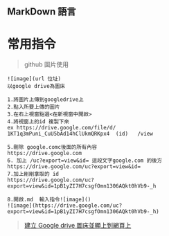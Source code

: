 ## MarkDown 語言  

# 常用指令  
> github 圖片使用  
```
![image](url 位址)
以google drive為圖床

1.將圖片上傳到googledrive上
2.點入所要上傳的圖片
3.在右上視窗點選<在新視窗中開啟>
4.將視窗上的id 複製下來
ex https://drive.google.com/file/d/    1KT1q3mPuni_CuU5bAd14hClUkmQRKpx4  (id)   /view

5.刪除 google.comc後面的所有內容
https://drive.google.com
6. 加上 /uc?export=view&id= 這段文字google.com 的後方
https://drive.google.com/uc?export=view&id=
7.加上剛剛拿取的 id
https://drive.google.com/uc?export=view&id=1pB1yZI7H7csgfOmn1306AQkt0hVb9-_h

8.開啟.md  輸入指令![image]()
![image](https://drive.google.com/uc?export=view&id=1pB1yZI7H7csgfOmn1306AQkt0hVb9-_h)

```
> [建立 Google drive 圖床並顯上到網頁上](https://medium.com/cubemail88/%E5%BB%BA%E7%AB%8B-google-drive-%E5%9C%96%E5%BA%8A%E4%B8%A6%E9%A1%AF%E4%B8%8A%E5%88%B0%E7%B6%B2%E9%A0%81%E4%B8%8A-48e980896a5f)  
